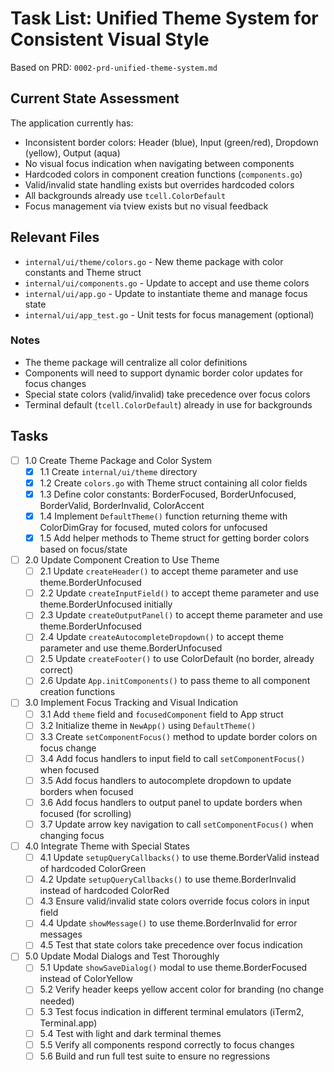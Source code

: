 # Task List: Unified Theme System for Consistent Visual Style

Based on PRD: `0002-prd-unified-theme-system.md`

## Current State Assessment

The application currently has:
- Inconsistent border colors: Header (blue), Input (green/red), Dropdown (yellow), Output (aqua)
- No visual focus indication when navigating between components
- Hardcoded colors in component creation functions (`components.go`)
- Valid/invalid state handling exists but overrides hardcoded colors
- All backgrounds already use `tcell.ColorDefault`
- Focus management via tview exists but no visual feedback

## Relevant Files

- `internal/ui/theme/colors.go` - New theme package with color constants and Theme struct
- `internal/ui/components.go` - Update to accept and use theme colors
- `internal/ui/app.go` - Update to instantiate theme and manage focus state
- `internal/ui/app_test.go` - Unit tests for focus management (optional)

### Notes

- The theme package will centralize all color definitions
- Components will need to support dynamic border color updates for focus changes
- Special state colors (valid/invalid) take precedence over focus colors
- Terminal default (`tcell.ColorDefault`) already in use for backgrounds

## Tasks

- [ ] 1.0 Create Theme Package and Color System
  - [x] 1.1 Create `internal/ui/theme` directory
  - [x] 1.2 Create `colors.go` with Theme struct containing all color fields
  - [x] 1.3 Define color constants: BorderFocused, BorderUnfocused, BorderValid, BorderInvalid, ColorAccent
  - [x] 1.4 Implement `DefaultTheme()` function returning theme with ColorDimGray for focused, muted colors for unfocused
  - [x] 1.5 Add helper methods to Theme struct for getting border colors based on focus/state

- [ ] 2.0 Update Component Creation to Use Theme
  - [ ] 2.1 Update `createHeader()` to accept theme parameter and use theme.BorderUnfocused
  - [ ] 2.2 Update `createInputField()` to accept theme parameter and use theme.BorderUnfocused initially
  - [ ] 2.3 Update `createOutputPanel()` to accept theme parameter and use theme.BorderUnfocused
  - [ ] 2.4 Update `createAutocompleteDropdown()` to accept theme parameter and use theme.BorderUnfocused
  - [ ] 2.5 Update `createFooter()` to use ColorDefault (no border, already correct)
  - [ ] 2.6 Update `App.initComponents()` to pass theme to all component creation functions

- [ ] 3.0 Implement Focus Tracking and Visual Indication
  - [ ] 3.1 Add `theme` field and `focusedComponent` field to App struct
  - [ ] 3.2 Initialize theme in `NewApp()` using `DefaultTheme()`
  - [ ] 3.3 Create `setComponentFocus()` method to update border colors on focus change
  - [ ] 3.4 Add focus handlers to input field to call `setComponentFocus()` when focused
  - [ ] 3.5 Add focus handlers to autocomplete dropdown to update borders when focused
  - [ ] 3.6 Add focus handlers to output panel to update borders when focused (for scrolling)
  - [ ] 3.7 Update arrow key navigation to call `setComponentFocus()` when changing focus

- [ ] 4.0 Integrate Theme with Special States
  - [ ] 4.1 Update `setupQueryCallbacks()` to use theme.BorderValid instead of hardcoded ColorGreen
  - [ ] 4.2 Update `setupQueryCallbacks()` to use theme.BorderInvalid instead of hardcoded ColorRed
  - [ ] 4.3 Ensure valid/invalid state colors override focus colors in input field
  - [ ] 4.4 Update `showMessage()` to use theme.BorderInvalid for error messages
  - [ ] 4.5 Test that state colors take precedence over focus indication

- [ ] 5.0 Update Modal Dialogs and Test Thoroughly
  - [ ] 5.1 Update `showSaveDialog()` modal to use theme.BorderFocused instead of ColorYellow
  - [ ] 5.2 Verify header keeps yellow accent color for branding (no change needed)
  - [ ] 5.3 Test focus indication in different terminal emulators (iTerm2, Terminal.app)
  - [ ] 5.4 Test with light and dark terminal themes
  - [ ] 5.5 Verify all components respond correctly to focus changes
  - [ ] 5.6 Build and run full test suite to ensure no regressions
